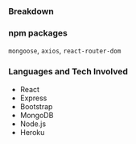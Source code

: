 
### Breakdown

### npm packages

`mongoose`, `axios`, `react-router-dom`


### Languages and Tech Involved

* React
* Express
* Bootstrap
* MongoDB
* Node.js
* Heroku




